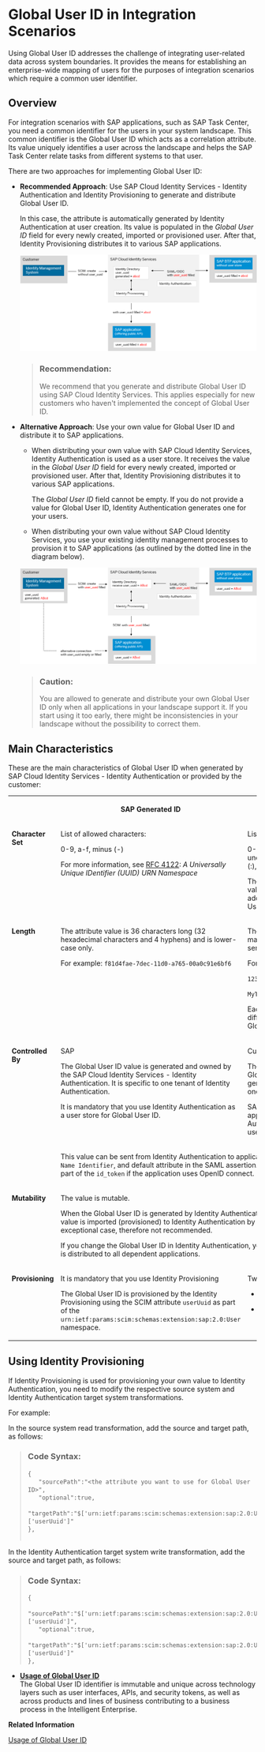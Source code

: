 <!-- loioa04611df60404a248a7a8089c85b9761 -->

# Global User ID in Integration Scenarios

Using Global User ID addresses the challenge of integrating user-related data across system boundaries. It provides the means for establishing an enterprise-wide mapping of users for the purposes of integration scenarios which require a common user identifier.



<a name="loioa04611df60404a248a7a8089c85b9761__section_rcl_kcw_ztb"/>

## Overview

For integration scenarios with SAP applications, such as SAP Task Center, you need a common identifier for the users in your system landscape. This common identifier is the Global User ID which acts as a correlation attribute. Its value uniquely identifies a user across the landscape and helps the SAP Task Center relate tasks from different systems to that user.

There are two approaches for implementing Global User ID:

-   **Recommended Approach**: Use SAP Cloud Identity Services - Identity Authentication and Identity Provisioning to generate and distribute Global User ID.

    In this case, the attribute is automatically generated by Identity Authentication at user creation. Its value is populated in the *Global User ID* field for every newly created, imported or provisioned user. After that, Identity Provisioning distributes it to various SAP applications.

    ![](images/Global_User_ID_IAS_20db9c8.png)

    > ### Recommendation:  
    > We recommend that you generate and distribute Global User ID using SAP Cloud Identity Services. This applies especially for new customers who haven't implemented the concept of Global User ID.

-   **Alternative Approach**: Use your own value for Global User ID and distribute it to SAP applications.

    -   When distributing your own value with SAP Cloud Identity Services, Identity Authentication is used as a user store. It receives the value in the *Global User ID* field for every newly created, imported or provisioned user. After that, Identity Provisioning distributes it to various SAP applications.

        The *Global User ID* field cannot be empty. If you do not provide a value for Global User ID, Identity Authentication generates one for your users.

    -   When distributing your own value without SAP Cloud Identity Services, you use your existing identity management processes to provision it to SAP applications \(as outlined by the dotted line in the diagram below\).


    ![](images/Global_User_ID_Custom_310740a.png)

    > ### Caution:  
    > You are allowed to generate and distribute your own Global User ID only when all applications in your landscape support it. If you start using it too early, there might be inconsistencies in your landscape without the possibility to correct them.




<a name="loioa04611df60404a248a7a8089c85b9761__section_x4d_lcw_ztb"/>

## Main Characteristics

These are the main characteristics of Global User ID when generated by SAP Cloud Identity Services - Identity Authentication or provided by the customer:


<table>
<tr>
<th valign="top">

 



</th>
<th valign="top">

SAP Generated ID



</th>
<th valign="top">

Customer Generated ID



</th>
</tr>
<tr>
<td valign="top">

**Character Set** 



</td>
<td valign="top">

List of allowed characters:

0-9, a-f, minus \(-\)

For more information, see [RFC 4122](https://datatracker.ietf.org/doc/html/rfc4122): *A Universally Unique IDentifier \(UUID\) URN Namespace*



</td>
<td valign="top">

List of allowed characters:

0-9, a-z, A-Z, minus \(-\), plus \(+\), underscore \(\_\), forward slash \(/\), colon \(:\), dot \(.\)

The at-sign \(@\) is excluded from the valid character set, therefore the email address cannot be used as a Global User ID.



</td>
</tr>
<tr>
<td valign="top">

**Length** 



</td>
<td valign="top">

The attribute value is 36 characters long \(32 hexadecimal characters and 4 hyphens\) and is lower-case only.

For example: `f81d4fae-7dec-11d0-a765-00a0c91e6bf6`



</td>
<td valign="top">

The attribute value consists of a maximum of 36 characters. It is case-sensitive.

For example:

`1234e567-e89b-12d3-a456-789614174000`

`MyTestGlobalUserId_1234567890/abcdef`

Each application must ensure that different users don't have the same Global User ID.



</td>
</tr>
<tr>
<td valign="top" rowspan="2">

**Controlled By** 



</td>
<td valign="top">

SAP

The Global User ID value is generated and owned by the SAP Cloud Identity Services - Identity Authentication. It is specific to one tenant of Identity Authentication.

It is mandatory that you use Identity Authentication as a user store for Global User ID.



</td>
<td valign="top">

Customer

The customer is in control of the Global User ID. He has the choice to generate a new ID or to use an existing one.

SAP Task Center and other SAP BTP applications require that Identity Authentication is used at least as a user store.



</td>
</tr>
<tr>
<td valign="top" colspan="2">

This value can be sent from Identity Authentication to applications as `user attribute`, `Subject Name Identifier`, and default attribute in the SAML assertion. The Global User ID is also sent as part of the `id_token` if the application uses OpenID connect.



</td>
</tr>
<tr>
<td valign="top">

**Mutability** 



</td>
<td valign="top" colspan="2">

The value is mutable.

When the Global User ID is generated by Identity Authentication in the *Global User ID* field or its value is imported \(provisioned\) to Identity Authentication by the customer, changing it is an exceptional case, therefore not recommended.

If you change the Global User ID in Identity Authentication, you must ensure that the new value is distributed to all dependent applications.



</td>
</tr>
<tr>
<td valign="top">

**Provisioning** 



</td>
<td valign="top">

It is mandatory that you use Identity Provisioning

The Global User ID is provisioned by the Identity Provisioning using the SCIM attribute `userUuid` as part of the `urn:ietf:params:scim:schemas:extension:sap:2.0:User` namespace.



</td>
<td valign="top">

Two options are available:

-   Use Identity Provisioning.

-   Use existing provisioning processes.




</td>
</tr>
</table>



<a name="loioa04611df60404a248a7a8089c85b9761__section_cbj_rxm_15b"/>

## Using Identity Provisioning

If Identity Provisioning is used for provisioning your own value to Identity Authentication, you need to modify the respective source system and Identity Authentication target system transformations.

For example:

In the source system read transformation, add the source and target path, as follows:

> ### Code Syntax:  
> ```
> {
>    "sourcePath":"<the attribute you want to use for Global User ID>",
>    "optional":true,
>    "targetPath":"$['urn:ietf:params:scim:schemas:extension:sap:2.0:User']['userUuid']"
> },
> ​
> ```

In the Identity Authentication target system write transformation, add the source and target path, as follows:

> ### Code Syntax:  
> ```
> {
>    "sourcePath":"$['urn:ietf:params:scim:schemas:extension:sap:2.0:User']['userUuid']",
>    "optional":true,
>    "targetPath":"$['urn:ietf:params:scim:schemas:extension:sap:2.0:User']['userUuid']"
> },
> 
> ```

-   **[Usage of Global User ID](usage-of-global-user-id-5dcc5a6.md "The Global User ID identifier is immutable and unique across technology layers such as
		user interfaces, APIs, and security tokens, as well as across products and lines of business
		contributing to a business process in the Intelligent Enterprise. ")**  
The Global User ID identifier is immutable and unique across technology layers such as user interfaces, APIs, and security tokens, as well as across products and lines of business contributing to a business process in the Intelligent Enterprise.

**Related Information**  


[Usage of Global User ID](usage-of-global-user-id-5dcc5a6.md "The Global User ID identifier is immutable and unique across technology layers such as user interfaces, APIs, and security tokens, as well as across products and lines of business contributing to a business process in the Intelligent Enterprise.")

